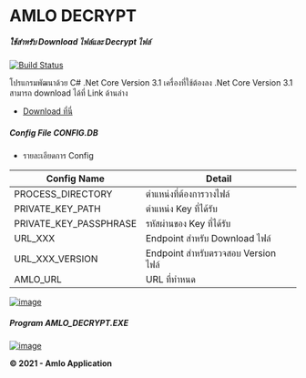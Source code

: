 # AMLO DECRYPT
##### _ใช้สำหรับ Download ไฟล์และ Decrypt ไฟล์_

[![Build Status](https://travis-ci.org/joemccann/dillinger.svg?branch=master)](https://github.com/s1riwatB/ALMO_DECRYPT)


โปรแกรมพัฒนาด้วย C# .Net Core Version 3.1
เครื่องที่ใช้ต้องลง .Net Core Version 3.1 สามารถ download 
ได้ที่ Link ด้านล่าง
-   [Download ที่นี่](https://dotnet.microsoft.com/download/dotnet/3.1 )

##### Config File _CONFIG.DB_
-   รายละเอียดการ Config

| Config Name | Detail |
| ------ | ------ |
| PROCESS_DIRECTORY | ตำแหน่งที่ต้องการวางไฟล์ |
| PRIVATE_KEY_PATH | ตำแหน่ง Key ที่ได้รับ|
| PRIVATE_KEY_PASSPHRASE | รหัสผ่านของ Key ที่ได้รับ |
| URL_XXX | Endpoint สำหรับ Download ไฟล์ |
| URL_XXX_VERSION | Endpoint สำหรับตรวจสอบ Version ไฟล์ |
| AMLO_URL | URL ที่ทำหนด |

[![image](https://www.amlo.go.th/amlo-intranet/images/APS/B.PNG)](https://www.amlo.go.th/amlo-intranet/images/APS/B.PNG)



##### Program _AMLO_DECRYPT.EXE_

[![image](https://www.amlo.go.th/amlo-intranet/images/APS/A.PNG)](https://www.amlo.go.th/amlo-intranet/images/APS/A.PNG)



**© 2021 - Amlo Application**
